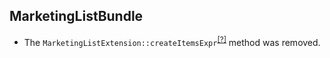 MarketingListBundle
-------------------
* The `MarketingListExtension::createItemsExpr`<sup>[[?]](https://github.com/oroinc/OroCRMMarketingBundle/tree/2.3.0/src/Oro/Bundle/MarketingListBundle/Datagrid/Extension/MarketingListExtension.php#L143 "Oro\Bundle\MarketingListBundle\Datagrid\Extension\MarketingListExtension::createItemsExpr")</sup> method was removed.
